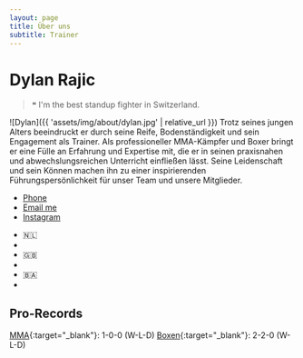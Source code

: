 ```yaml
---
layout: page
title: Über uns 
subtitle: Trainer
---
```


# Dylan Rajic
> ❝ I'm the best standup fighter in Switzerland.

![Dylan]({{ 'assets/img/about/dylan.jpg' | relative_url }})
Trotz seines jungen Alters beeindruckt er durch seine Reife, Bodenständigkeit und sein Engagement als Trainer. Als professioneller MMA-Kämpfer und Boxer bringt er eine Fülle an Erfahrung und Expertise mit, die er in seinen praxisnahen und abwechslungsreichen Unterricht einfließen lässt. Seine Leidenschaft und sein Können machen ihn zu einer inspirierenden Führungspersönlichkeit für unser Team und unsere Mitglieder.

<ul class="list-inline text-center footer-links">
  <li class="list-inline-item">
    <a href="tel:{{ network[1] }}" title="Phone">
      <span class="fa-stack fa-lg" aria-hidden="true">
        <i class="fas fa-circle fa-stack-2x"></i>
        <i class="fas fa-phone fa-stack-1x fa-inverse"></i>
      </span>
      <span class="sr-only">Phone</span>
   </a>
  </li>
  <li class="list-inline-item">
    <a href="mailto:{{ network[1] }}" title="Email me">
      <span class="fa-stack fa-lg" aria-hidden="true">
        <i class="fas fa-circle fa-stack-2x"></i>
        <i class="fas fa-envelope fa-stack-1x fa-inverse"></i>
      </span>
      <span class="sr-only">Email me</span>
   </a>
  </li>
  <li class="list-inline-item">
    <a href="https://www.instagram.com/dylanrajic" title="Instagram">
      <span class="fa-stack fa-lg" aria-hidden="true">
        <i class="fas fa-circle fa-stack-2x"></i>
        <i class="fab fa-instagram fa-stack-1x fa-inverse"></i>
      </span>
      <span class="sr-only">Instagram</span>
   </a>
  </li>
</ul> 
<ul class="list-inline text-center footer-links">
  <li class="list-inline-item">🇳🇱<li>
  <li class="list-inline-item">🇬🇧<li>
  <li class="list-inline-item">🇧🇦<li>
</ul>

## Pro-Records
[MMA](https://www.tapology.com/fightcenter/fighters/456466-dylan-rajic){:target="_blank"}: 1-0-0 (W-L-D)
[Boxen](https://boxrec.com/en/box-am/1078037){:target="_blank"}: 2-2-0 (W-L-D)